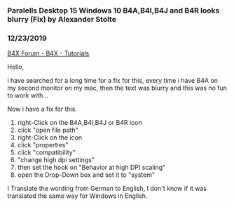 ###  Paralells Desktop 15 Windows 10 B4A,B4I,B4J and B4R looks blurry (Fix) by Alexander Stolte
### 12/23/2019
[B4X Forum - B4X - Tutorials](https://www.b4x.com/android/forum/threads/112445/)

Hello,  
  
i have searched for a long time for a fix for this, every time i have B4A on my second monitor on my mac, then the text was blurry and this was no fun to work with…  
  
Now i have a fix for this.  
  

1. right-Click on the B4A,B4I,B4J or B4R icon
2. click "open file path"
3. right-Click on the icon
4. click "properties"
5. click "compatibility"
6. "change high dpi settings"
7. then set the hook on "Behavior at high DPI scaling"
8. open the Drop-Down box and set it to "system"

I Translate the wording from German to English, I don't know if it was translated the same way for Windows in English.